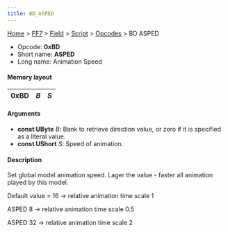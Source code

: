```yaml
---
title: BD_ASPED
---
```


[Home](../../../../index.md) > [FF7](../../../../FF7.md) > [Field](../../../Field.md) > [Script](../../Script.md) > [Opcodes](../Opcodes.md) > BD ASPED

-   Opcode: **0xBD**
-   Short name: **ASPED**
-   Long name: Animation Speed

#### Memory layout

| 0xBD | *B* | *S* |
|------|-----|-----|

#### Arguments

-   **const UByte** *B*: Bank to retrieve direction value, or zero if it is specified as a literal value.
-   **const UShort** *S*: Speed of animation.

#### Description

Set global model animation speed. Lager the value - faster all animation played by this model.

Default value = 16 -&gt; relative animation time scale 1

ASPED 8 -&gt; relative animation time scale 0.5

ASPED 32 -&gt; relative animation time scale 2
